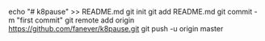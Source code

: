 echo "# k8pause" >> README.md
git init
git add README.md
git commit -m "first commit"
git remote add origin https://github.com/fanever/k8pause.git
git push -u origin master
